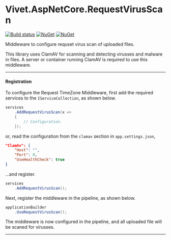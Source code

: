 # Vivet.AspNetCore.RequestVirusScan
[![Build status](https://ci.appveyor.com/api/projects/status/182f7gcym49fc5sq/branch/master?svg=true)](https://ci.appveyor.com/project/vivet/vivet-aspnetcore/branch/master)
[![NuGet](https://img.shields.io/nuget/dt/Vivet.AspNetCore.RequestVirusScan.svg)](https://www.nuget.org/packages/Vivet.AspNetCore.RequestVirusScan/)
[![NuGet](https://img.shields.io/nuget/v/Vivet.AspNetCore.RequestVirusScan.svg)](https://www.nuget.org/packages/Vivet.AspNetCore.RequestVirusScan/)  

Middleware to configure requset virus scan of uploaded files.  

This library uses ClamAV for scanning and detecting virusses and malware in files. A server or container running ClamAV is required to use this middleware.  

***

#### Registration
To configure the Request TimeZone Middleware, first add the required services to the ```IServiceCollection```, as shown below.  
```csharp
services
    .AddRequestVirusScan(x => 
    {
        // Configuration.
    });
```
  
or, read the configuration from the ```clamav``` section in ```app.settings.json```,  
```json
"ClamAv": {
    "Host": "",
    "Port": 0,
    "UseHealthCheck": true
}
```
...and register.
```csharp
services
    .AddRequestVirusScan();
```
  
Next, register the middleware in the pipeline, as shown below.   
```csharp
applicationBuilder
    .UseRequestVirusScan();
```

The middleware is now configured in the pipeline, and all uploaded file will be scaned for virusses.  

***